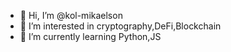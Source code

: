 - 👋 Hi, I’m @kol-mikaelson
- 👀 I’m interested in cryptography,DeFi,Blockchain
- 🌱 I’m currently learning Python,JS
<!---
kol-mikaelson/kol-mikaelson is a ✨ special ✨ repository because its `README.md` (this file) appears on your GitHub profile.
You can click the Preview link to take a look at your changes.
--->
